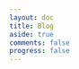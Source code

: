 ```yaml
---
layout: doc
title: Blog
aside: true
comments: false
progress: false
---
```


<script setup lang="ts">
import Blog from '.vitepress/theme/components/VBlog.vue'
</script>

<Blog />
